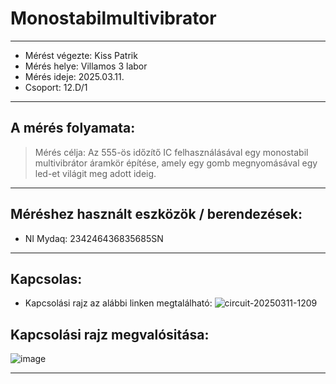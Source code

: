 # Monostabilmultivibrator
---  
- Mérést végezte: Kiss Patrik
- Mérés helye: Villamos 3 labor
- Mérés ideje: 2025.03.11.
- Csoport: 12.D/1


---   

## A mérés folyamata:
>Mérés célja: Az 555-ös időzítő IC felhasználásával egy monostabil multivibrátor áramkör építése, amely egy gomb megnyomásával egy led-et világit meg adott ideig.



---


## Méréshez használt eszközök / berendezések:
- NI Mydaq: 234246436835685SN


---


## Kapcsolas:
- Kapcsolási rajz az alábbi linken megtalálható: ![circuit-20250311-1209](https://github.com/user-attachments/assets/b0562f80-33d9-4bc7-b73f-6a13d0cd2130)
  
## Kapcsolási rajz megvalósitása: 
![image](https://github.com/user-attachments/assets/de53c4b7-034d-40dc-9698-e7786c08982f)

---



   

